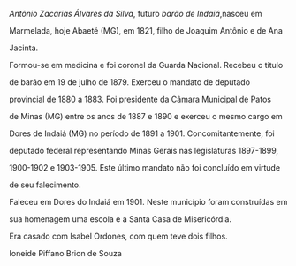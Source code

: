 

*Antônio Zacarias Álvares da Silva*, futuro *barão de Indaiá*,nasceu em

Marmelada, hoje Abaeté (MG), em 1821, filho de Joaquim Antônio e de Ana

Jacinta.



Formou-se em medicina e foi coronel da Guarda Nacional. Recebeu o título

de barão em 19 de julho de 1879. Exerceu o mandato de deputado

provincial de 1880 a 1883. Foi presidente da Câmara Municipal de Patos

de Minas (MG) entre os anos de 1887 e 1890 e exerceu o mesmo cargo em

Dores de Indaiá (MG) no período de 1891 a 1901. Concomitantemente, foi

deputado federal representando Minas Gerais nas legislaturas 1897-1899,

1900-1902 e 1903-1905. Este último mandato não foi concluído em virtude

de seu falecimento.



Faleceu em Dores do Indaiá em 1901. Neste município foram construídas em

sua homenagem uma escola e a Santa Casa de Misericórdia.



Era casado com Isabel Ordones, com quem teve dois filhos.



Ioneide Piffano Brion de Souza



